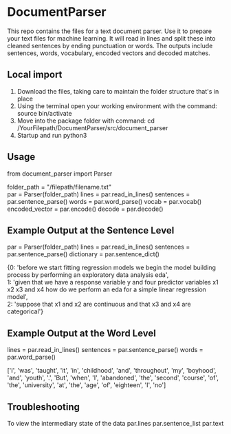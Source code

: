# DocumentParser
This repo contains the files for a text document parser. Use it to prepare your text files for machine learning. It will read in lines and split these into cleaned sentences by ending punctuation or words. The outputs include sentences, words, vocabulary, encoded vectors and decoded matches.

## Local import
1. Download the files, taking care to maintain the folder structure that's in place
2. Using the terminal open your working environment with the command: source bin/activate
3. Move into the package folder with command: cd /YourFilepath/DocumentParser/src/document_parser
4. Startup and run python3 

## Usage
from document_parser import Parser

folder_path = "/filepath/filename.txt"  
par = Parser(folder_path)
lines = par.read_in_lines()
sentences = par.sentence_parse()
words = par.word_parse()
vocab = par.vocab()
encoded_vector = par.encode()
decode = par.decode()  

## Example Output at the Sentence Level
par = Parser(folder_path)
lines = par.read_in_lines()
sentences = par.sentence_parse()
dictionary = par.sentence_dict()    

{0: 'before we start fitting regression models we begin the model building process by performing an exploratory data analysis eda',    
 1: 'given that we have a response variable y and four predictor variables x1 x2 x3 and x4 how do we perform an eda for a simple linear regression model',  
 2: 'suppose that x1 and x2 are continuous and that x3 and x4 are categorical'}  

## Example Output at the Word Level
lines = par.read_in_lines()
sentences = par.sentence_parse()
words = par.word_parse()

['I', 'was', 'taught', 'it', 'in', 'childhood', 'and', 'throughout', 'my', 'boyhood', 'and', 'youth', '.', 'But', 'when', 'I', 'abandoned', 'the', 'second', 'course', 'of', 'the', 'university', 'at', 'the', 'age', 'of', 'eighteen', 'I', 'no']

## Troubleshooting
To view the intermediary state of the data
par.lines
par.sentence_list
par.text

